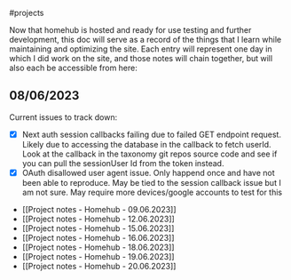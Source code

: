 #projects 

Now that homehub is hosted and ready for use testing and further development, this doc will serve as a record of the things that I learn while maintaining and optimizing the site. Each entry will represent one day in which I did work on the site, and those notes will chain together, but  will also each be accessible from here:

## 08/06/2023
Current issues to track down:
- [x] Next auth session callbacks failing due to failed GET endpoint request. Likely due to accessing the database in the callback to fetch userId. Look at the callback in the taxonomy git repos source code and see if you can pull the sessionUser Id from the token instead.
- [x] OAuth disallowed user agent issue. Only happend once and have not been able to reproduce. May be tied to the session callback issue but I am not sure. May require more devices/google accounts to test for this

- [[Project notes - Homehub - 09.06.2023]]
- [[Project notes - Homehub - 12.06.2023]]
- [[Project notes - Homehub - 15.06.2023]]
- [[Project notes - Homehub - 16.06.2023]]
- [[Project notes - Homehub - 18.06.2023]]
-  [[Project notes - Homehub - 19.06.2023]]
-  [[Project notes - Homehub - 20.06.2023]]
